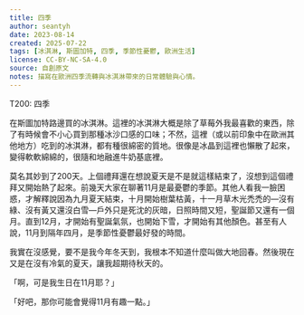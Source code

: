 ```yaml
---
title: 四季
author: seantyh
date: 2023-08-14
created: 2025-07-22
tags: [冰淇淋, 斯圖加特, 四季, 季節性憂鬱, 歐洲生活]
license: CC-BY-NC-SA-4.0
source: 自創原文
notes: 描寫在歐洲四季流轉與冰淇淋帶來的日常體驗與心情。
---
```

T200: 四季

在斯圖加特路邊買的冰淇淋。這裡的冰淇淋大概是除了草莓外我最喜歡的東西，除了有時候會不小心買到那種冰沙口感的口味；不然，這裡（或以前印象中在歐洲其他地方）吃到的冰淇淋，都有種很綿密的質地。很像是冰晶到這裡也懶散了起來，變得軟軟綿綿的，很隨和地融進牛奶基底裡。

莫名其妙到了200天。上個禮拜還在想說夏天是不是就這樣結束了，沒想到這個禮拜又開始熱了起來。前幾天大家在聊著11月是最憂鬱的季節。其他人看我一臉困惑，才解釋說因為九月夏天結束，十月開始樹葉枯黃，十一月草木光禿禿的—沒有綠、沒有黃又還沒白雪—戶外只是死沈的灰暗，日照時間又短，聖誕節又還有一個月。直到12月，才開始有聖誕氣氛，也開始下雪，才開始有其他顏色。甚至有人說，11月到隔年四月，是季節性憂鬱最好發的時間。

我實在沒感覺，要不是我今年冬天到，我根本不知道什麼叫做大地回春。然後現在又是在沒有冷氣的夏天，讓我超期待秋天的。

「啊，可是我生日在11月耶？」

「好吧，那你可能會覺得11月有趣一點。」